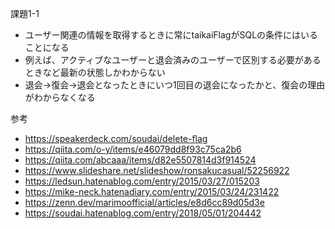 課題1-1
- ユーザー関連の情報を取得するときに常にtaikaiFlagがSQLの条件にはいることになる
- 例えば、アクティブなユーザーと退会済みのユーザーで区別する必要があるときなど最新の状態しかわからない
- 退会→復会→退会となったときにいつ1回目の退会になったかと、復会の理由がわからなくなる


参考
- https://speakerdeck.com/soudai/delete-flag
- https://qiita.com/o-y/items/e46079dd8f93c75ca2b6
- https://qiita.com/abcaaa/items/d82e5507814d3f914524
- https://www.slideshare.net/slideshow/ronsakucasual/52256922
- https://ledsun.hatenablog.com/entry/2015/03/27/015203
- https://mike-neck.hatenadiary.com/entry/2015/03/24/231422
- https://zenn.dev/marimoofficial/articles/e8d6cc89d05d3e
- https://soudai.hatenablog.com/entry/2018/05/01/204442
